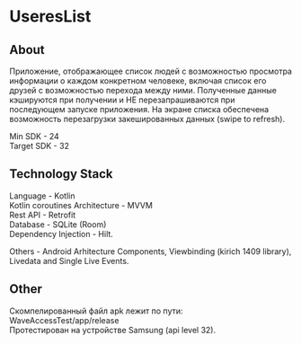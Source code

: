 # UseresList

## About
Приложение, отображающее список людей с возможностью просмотра информации о каждом конкретном человеке, включая список его друзей с возможностью перехода между ними. 
Полученные данные кэшируются при получении и НЕ перезапрашиваются при последующем запуске приложения. 
На экране списка обеспечена возможность перезагрузки закешированных данных (swipe to refresh).

Min SDK - 24  
Target SDK - 32

## Technology Stack

Language - Kotlin  
Kotlin coroutines
Architecture - MVVM  
Rest API - Retrofit  
Database - SQLite (Room)  
Dependency Injection - Hilt. 

Others -  Android Arhitecture Components, Viewbinding (kirich 1409 library), Livedata and Single Live Events. 

## Other
Скомпелированный файл apk лежит по пути:  
WaveAccessTest/app/release  
Протестирован на устройстве Samsung (api level 32). 
